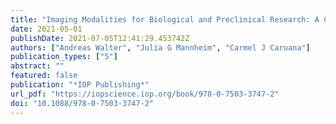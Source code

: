 ```yaml
---
title: "Imaging Modalities for Biological and Preclinical Research: A Compendium, Volume 2: Parts II–IV: In vivo preclinical imaging, multimodality imaging and outlook"
date: 2021-05-01
publishDate: 2021-07-05T12:41:29.453742Z
authors: ["Andreas Walter", "Julia G Mannheim", "Carmel J Caruana"]
publication_types: ["5"]
abstract: ""
featured: false
publication: "*IOP Publishing*"
url_pdf: "https://iopscience.iop.org/book/978-0-7503-3747-2"
doi: "10.1088/978-0-7503-3747-2"
---
```


